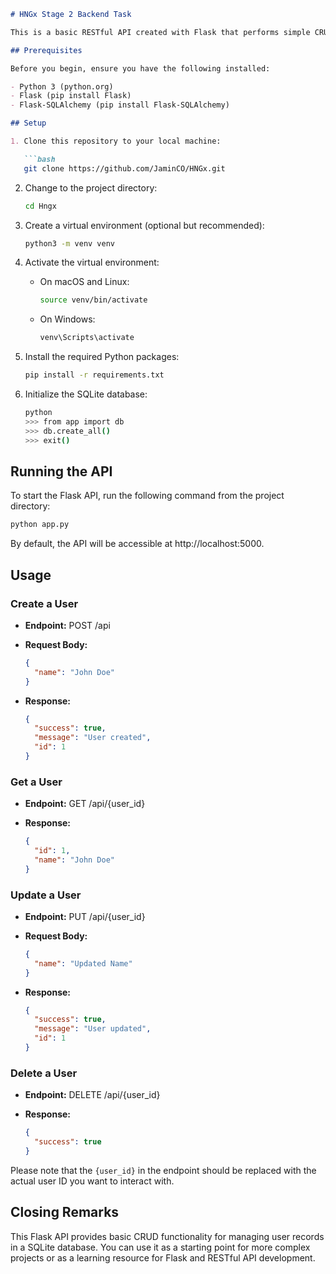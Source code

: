 ```markdown
# HNGx Stage 2 Backend Task

This is a basic RESTful API created with Flask that performs simple CRUD operations. It allows you to create, read, update, and delete user records in a SQLite database.

## Prerequisites

Before you begin, ensure you have the following installed:

- Python 3 (python.org)
- Flask (pip install Flask)
- Flask-SQLAlchemy (pip install Flask-SQLAlchemy)

## Setup

1. Clone this repository to your local machine:

   ```bash
   git clone https://github.com/JaminCO/HNGx.git
   ```

2. Change to the project directory:

   ```bash
   cd Hngx
   ```

3. Create a virtual environment (optional but recommended):

   ```bash
   python3 -m venv venv
   ```

4. Activate the virtual environment:

   - On macOS and Linux:

     ```bash
     source venv/bin/activate
     ```

   - On Windows:

     ```bash
     venv\Scripts\activate
     ```

5. Install the required Python packages:

   ```bash
   pip install -r requirements.txt
   ```

6. Initialize the SQLite database:

   ```bash
   python
   >>> from app import db
   >>> db.create_all()
   >>> exit()
   ```

## Running the API

To start the Flask API, run the following command from the project directory:

```bash
python app.py
```

By default, the API will be accessible at http://localhost:5000.

## Usage

### Create a User

- **Endpoint:** POST /api
- **Request Body:**

  ```json
  {
    "name": "John Doe"
  }
  ```

- **Response:**

  ```json
  {
    "success": true,
    "message": "User created",
    "id": 1
  }
  ```

### Get a User

- **Endpoint:** GET /api/{user_id}

- **Response:**

  ```json
  {
    "id": 1,
    "name": "John Doe"
  }
  ```

### Update a User

- **Endpoint:** PUT /api/{user_id}
- **Request Body:**

  ```json
  {
    "name": "Updated Name"
  }
  ```

- **Response:**

  ```json
  {
    "success": true,
    "message": "User updated",
    "id": 1
  }
  ```

### Delete a User

- **Endpoint:** DELETE /api/{user_id}

- **Response:**

  ```json
  {
    "success": true
  }
  ```
Please note that the `{user_id}` in the endpoint should be replaced with the actual user ID you want to interact with.

## Closing Remarks

This Flask API provides basic CRUD functionality for managing user records in a SQLite database. You can use it as a starting point for more complex projects or as a learning resource for Flask and RESTful API development.
